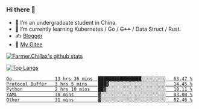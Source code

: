 ### Hi there 👋

- 🔭 I’m an undergraduate student in China.
- 🌱 I’m currently learning Kubernetes / Go / ~~C++~~ / Data Struct / Rust.
- ✍️ [Blogger](https://blog.farmer233.top)
- 🤔 [My Gitee](https://gitee.com/Farmer-chong)


[![Farmer.Chillax's github stats](https://github-readme-stats.vercel.app/api?username=FarmerChillax)](https://github.com/anuraghazra/github-readme-stats)

[![Top Langs](https://github-readme-stats.vercel.app/api/top-langs/?username=FarmerChillax&layout=compact&hide=html,css,javascript)](https://github.com/anuraghazra/github-readme-stats)

<p>
  <a href="https://wakatime.com/@Farmer">
        <!--START_SECTION:waka-->

```text
Go                13 hrs 36 mins  ████████████████░░░░░░░░░   63.47 %
Protocol Buffer   3 hrs 5 mins    ███▓░░░░░░░░░░░░░░░░░░░░░   14.45 %
Python            2 hrs 10 mins   ██▓░░░░░░░░░░░░░░░░░░░░░░   10.11 %
YAML              38 mins         ▓░░░░░░░░░░░░░░░░░░░░░░░░   03.00 %
Other             31 mins         ▓░░░░░░░░░░░░░░░░░░░░░░░░   02.46 %
```

<!--END_SECTION:waka-->
  </a>
</p>

<!--
**Farmer-chong/Farmer-chong** is a ✨ _special_ ✨ repository because its `README.md` (this file) appears on your GitHub profile.

Here are some ideas to get you started:

- 🔭 I’m currently working on ...
- 🌱 I’m currently learning ...
- 👯 I’m looking to collaborate on ...
- 🤔 I’m looking for help with ...
- 💬 Ask me about ...
- 📫 How to reach me: ...
- 😄 Pronouns: ...
- ⚡ Fun fact: ...
-->
